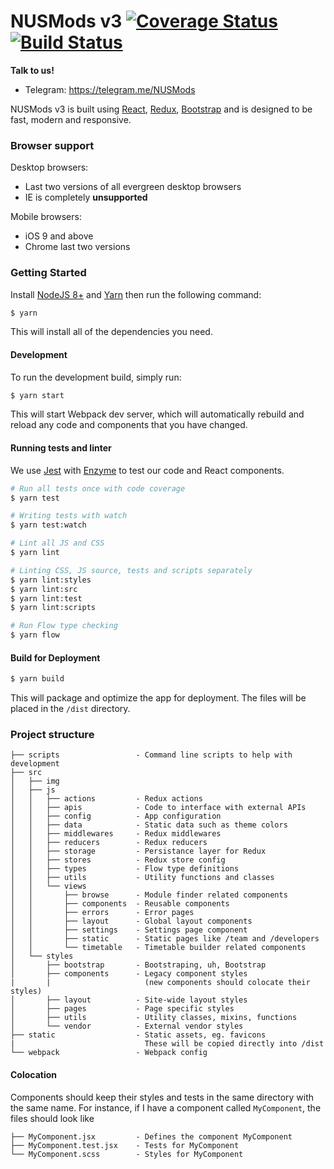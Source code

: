 # NUSMods v3 [![Coverage Status](https://coveralls.io/repos/github/nusmodifications/nusmods/badge.svg?branch=master)](https://coveralls.io/github/nusmodifications/nusmods?branch=master) [![Build Status](https://travis-ci.org/nusmodifications/nusmods.svg?branch=hello-team-yijiang)](https://travis-ci.org/nusmodifications/nusmods)

**Talk to us!**

- Telegram: https://telegram.me/NUSMods

NUSMods v3 is built using [React][react], [Redux][redux], [Bootstrap][bootstrap] and is designed to be fast, modern and responsive. 

### Browser support 

Desktop browsers: 

- Last two versions of all evergreen desktop browsers 
- IE is completely **unsupported** 

Mobile browsers: 

- iOS 9 and above 
- Chrome last two versions 

### Getting Started

Install [NodeJS 8+](https://nodejs.org/en/) and [Yarn](https://yarnpkg.com/en/docs/install) then run the following command:

```sh
$ yarn
```

This will install all of the dependencies you need. 

#### Development

To run the development build, simply run:

```sh
$ yarn start
```

This will start Webpack dev server, which will automatically rebuild and reload any code and components that you have changed. 

#### Running tests and linter

We use [Jest] with [Enzyme][enzyme] to test our code and React components. 

```sh
# Run all tests once with code coverage
$ yarn test

# Writing tests with watch
$ yarn test:watch

# Lint all JS and CSS
$ yarn lint

# Linting CSS, JS source, tests and scripts separately 
$ yarn lint:styles 
$ yarn lint:src
$ yarn lint:test
$ yarn lint:scripts

# Run Flow type checking
$ yarn flow
```

#### Build for Deployment

```sh
$ yarn build
```

This will package and optimize the app for deployment. The files will be placed in the `/dist` directory.  

### Project structure 

```
├── scripts                 - Command line scripts to help with development
├── src
│   ├── img
│   ├── js
│   │   ├── actions         - Redux actions
│   │   ├── apis            - Code to interface with external APIs
│   │   ├── config          - App configuration 
│   │   ├── data            - Static data such as theme colors 
│   │   ├── middlewares     - Redux middlewares 
│   │   ├── reducers        - Redux reducers
│   │   ├── storage         - Persistance layer for Redux 
│   │   ├── stores          - Redux store config 
│   │   ├── types           - Flow type definitions
│   │   ├── utils           - Utility functions and classes 
│   │   └── views
│   │       ├── browse      - Module finder related components
│   │       ├── components  - Reusable components 
│   │       ├── errors      - Error pages 
│   │       ├── layout      - Global layout components
│   │       ├── settings    - Settings page component
│   │       ├── static      - Static pages like /team and /developers
│   │       └── timetable   - Timetable builder related components
│   └── styles
│       ├── bootstrap       - Bootstraping, uh, Bootstrap 
│       ├── components      - Legacy component styles 
|       |                     (new components should colocate their styles) 
│       ├── layout          - Site-wide layout styles 
│       ├── pages           - Page specific styles 
│       ├── utils           - Utility classes, mixins, functions 
│       └── vendor          - External vendor styles 
├── static                  - Static assets, eg. favicons
|                             These will be copied directly into /dist 
└── webpack                 - Webpack config 
```

#### Colocation 

Components should keep their styles and tests in the same directory with the same name. For instance, if I have a component called `MyComponent`, the files should look like 

```
├── MyComponent.jsx         - Defines the component MyComponent 
├── MyComponent.test.jsx    - Tests for MyComponent
└── MyComponent.scss        - Styles for MyComponent 
```

[react]: https://reactjs.org/
[redux]: http://redux.js.org/
[bootstrap]: https://getbootstrap.com/
[jest]: https://facebook.github.io/jest/
[enzyme]: http://airbnb.io/enzyme/
